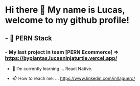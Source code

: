 # Hi there 👋 My name is Lucas, welcome to my github profile!

## - &#128296; PERN Stack

### - My last project in team [PERN Ecommerce] => https://byplantas.lucasninjaturtle.vercel.app/ 

- 🌱 I’m currently learning ... React Native.

- 📫 How to reach me: ... https://www.linkedin.com/in/laguero/
